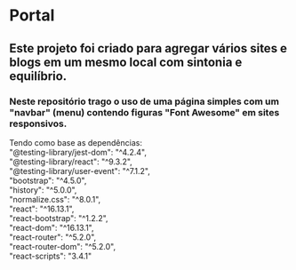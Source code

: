 # Portal
## Este projeto foi criado para agregar vários sites e blogs em um mesmo local com sintonia e equilíbrio.
### Neste repositório trago o uso de uma página simples com um "navbar" (menu) contendo figuras "Font Awesome" em sites responsivos.
Tendo como base as dependências: <br />
"@testing-library/jest-dom": "^4.2.4", <br />
"@testing-library/react": "^9.3.2", <br />
"@testing-library/user-event": "^7.1.2", <br />
"bootstrap": "^4.5.0", <br />
"history": "^5.0.0", <br />
"normalize.css": "^8.0.1", <br />
"react": "^16.13.1", <br />
"react-bootstrap": "^1.2.2", <br />
"react-dom": "^16.13.1", <br />
"react-router": "^5.2.0", <br />
"react-router-dom": "^5.2.0", <br />
"react-scripts": "3.4.1"
